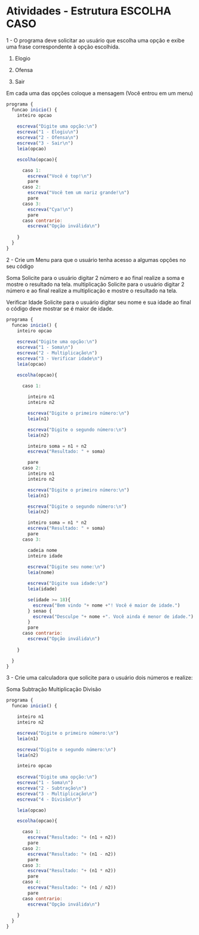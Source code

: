 # Atividades - Estrutura ESCOLHA CASO

1 -  O programa deve solicitar ao usuário que escolha uma opção e exibe uma frase correspondente à opção escolhida.

1) Elogio

2) Ofensa

3) Sair

Em cada uma das opções coloque a mensagem (Você entrou em um menu)

```javascript
programa {
  funcao inicio() {
    inteiro opcao
    
    escreva("Digite uma opção:\n")
    escreva("1 - Elogiu\n")
    escreva("2 - Ofensa\n")
    escreva("3 - Sair\n")
    leia(opcao)

    escolha(opcao){

      caso 1:
        escreva("Você é top!\n")
        pare
      caso 2:
        escreva("Você tem um nariz grande!\n")
        pare
      caso 3:
        escreva("Cya!\n")
        pare
      caso contrario:
        escreva("Opção inválida\n")
      
    }
  }
}
```

2 - Crie um Menu para que o usuário tenha acesso a algumas opções no seu código

Soma
Solicite para o usuário digitar 2 número e ao final realize a soma e mostre o resultado na tela.
multiplicação
Solicite para o usuário digitar 2 número e ao final realize a multiplicação e mostre o resultado na tela.

Verificar Idade
Solicite para o usuário digitar seu nome e sua idade ao final o código deve mostrar se é maior de idade.

```javascript
programa {
  funcao inicio() {
    inteiro opcao
    
    escreva("Digite uma opção:\n")
    escreva("1 - Soma\n")
    escreva("2 - Multiplicação\n")
    escreva("3 - Verificar idade\n")
    leia(opcao)

    escolha(opcao){

      caso 1:
        
        inteiro n1
        inteiro n2

        escreva("Digite o primeiro número:\n")
        leia(n1)

        escreva("Digite o segundo número:\n")
        leia(n2)

        inteiro soma = n1 + n2
        escreva("Resultado: " + soma)

        pare
      caso 2:
        inteiro n1
        inteiro n2

        escreva("Digite o primeiro número:\n")
        leia(n1)

        escreva("Digite o segundo número:\n")
        leia(n2)

        inteiro soma = n1 * n2
        escreva("Resultado: " + soma)
        pare
      caso 3:

        cadeia nome
        inteiro idade
        
        escreva("Digite seu nome:\n")
        leia(nome)

        escreva("Digite sua idade:\n")
        leia(idade)

        se(idade >= 18){
          escreva("Bem vindo "+ nome +"! Você é maior de idade.")
        } senao {
          escreva("Desculpe "+ nome +". Você ainda é menor de idade.")
        }
        pare
      caso contrario:
        escreva("Opção inválida\n")
      
    }

  }
}
```

3 - Crie uma calculadora que solicite para o usuário dois números e realize:

Soma
Subtração
Multiplicação
Divisão

```javascript
programa {
  funcao inicio() {

    inteiro n1
    inteiro n2

    escreva("Digite o primeiro número:\n")
    leia(n1)

    escreva("Digite o segundo número:\n")
    leia(n2)

    inteiro opcao
    
    escreva("Digite uma opção:\n")
    escreva("1 - Soma\n")
    escreva("2 - Subtração\n")
    escreva("3 - Multiplicação\n")
    escreva("4 - Divisão\n")

    leia(opcao)

    escolha(opcao){

      caso 1:
        escreva("Resultado: "+ (n1 + n2))
        pare
      caso 2:
        escreva("Resultado: "+ (n1 - n2))
        pare
      caso 3:
        escreva("Resultado: "+ (n1 * n2))
        pare
      caso 4:
        escreva("Resultado: "+ (n1 / n2))
        pare
      caso contrario:
        escreva("Opção inválida\n")
      
    }
  }
}
```
